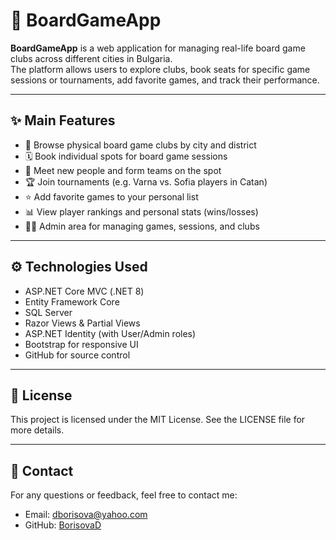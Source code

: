 # 🎲 BoardGameApp

**BoardGameApp** is a web application for managing real-life board game clubs across different cities in Bulgaria.  
The platform allows users to explore clubs, book seats for specific game sessions or tournaments, add favorite games, and track their performance.

---

## ✨ Main Features

- 📍 Browse physical board game clubs by city and district
- 🗓 Book individual spots for board game sessions
- 🤝 Meet new people and form teams on the spot
- 🏆 Join tournaments (e.g. Varna vs. Sofia players in Catan)
- ⭐ Add favorite games to your personal list
- 📊 View player rankings and personal stats (wins/losses)
- 🧑‍💻 Admin area for managing games, sessions, and clubs

---

## ⚙️ Technologies Used

- ASP.NET Core MVC (.NET 8)
- Entity Framework Core
- SQL Server
- Razor Views & Partial Views
- ASP.NET Identity (with User/Admin roles)
- Bootstrap for responsive UI
- GitHub for source control

---

## 📄 License

This project is licensed under the MIT License.
See the LICENSE file for more details.

---

## 💬 Contact

For any questions or feedback, feel free to contact me:

- Email: dborisova@yahoo.com
- GitHub: [BorisovaD](https://github.com/BorisovaD)
